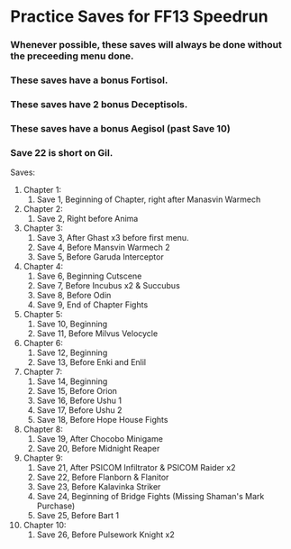 # Practice Saves for FF13 Speedrun

### Whenever possible, these saves will always be done without the preceeding menu done.
### These saves have a bonus Fortisol.
### These saves have 2 bonus Deceptisols.
### These saves have a bonus Aegisol (past Save 10)
### Save 22 is short on Gil.


Saves:

1. Chapter 1:
    1. Save 1, Beginning of Chapter, right after Manasvin Warmech
2. Chapter 2:
    1. Save 2, Right before Anima
3. Chapter 3:
    1. Save 3, After Ghast x3 before first menu.
    2. Save 4, Before Mansvin Warmech 2
    3. Save 5, Before Garuda Interceptor
4. Chapter 4:
    1. Save 6, Beginning Cutscene
    2. Save 7, Before Incubus x2 & Succubus
    3. Save 8, Before Odin
    4. Save 9, End of Chapter Fights
5. Chapter 5:
    1. Save 10, Beginning
    2. Save 11, Before Milvus Velocycle
6. Chapter 6:
    1. Save 12, Beginning
    2. Save 13, Before Enki and Enlil
7. Chapter 7:
    1. Save 14, Beginning
    2. Save 15, Before Orion
    3. Save 16, Before Ushu 1
    4. Save 17, Before Ushu 2
    5. Save 18, Before Hope House Fights
8. Chapter 8:
    1. Save 19, After Chocobo Minigame
    2. Save 20, Before Midnight Reaper
9. Chapter 9:
    1. Save 21, After PSICOM Infiltrator & PSICOM Raider x2
    2. Save 22, Before Flanborn & Flanitor
    3. Save 23, Before Kalavinka Striker
    4. Save 24, Beginning of Bridge Fights (Missing Shaman's Mark Purchase)
    5. Save 25, Before Bart 1
10. Chapter 10:
    1. Save 26, Before Pulsework Knight x2


